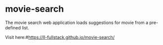 # movie-search

The movie search web application loads suggestions for movie from a pre-defined 
list.

Visit here:#https://ll-fullstack.github.io/movie-search/
